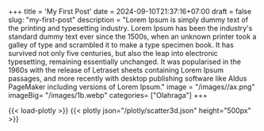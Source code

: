+++
title = 'My First Post'
date = 2024-09-10T21:37:16+07:00
draft = false
slug: "my-first-post"
description = "Lorem Ipsum is simply dummy text of the printing and typesetting industry. Lorem Ipsum has been the industry's standard dummy text ever since the 1500s, when an unknown printer took a galley of type and scrambled it to make a type specimen book. It has survived not only five centuries, but also the leap into electronic typesetting, remaining essentially unchanged. It was popularised in the 1960s with the release of Letraset sheets containing Lorem Ipsum passages, and more recently with desktop publishing software like Aldus PageMaker including versions of Lorem Ipsum."
image = "/images//ax.png"
imageBig= "/images/1b.webp"
categories= ["Olahraga"]
+++

{{< load-plotly >}}
{{< plotly json="/plotly/scatter3d.json" height="500px" >}}

